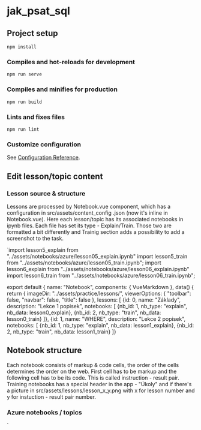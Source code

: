 # jak_psat_sql

## Project setup
```
npm install
```

### Compiles and hot-reloads for development
```
npm run serve
```

### Compiles and minifies for production
```
npm run build
```

### Lints and fixes files
```
npm run lint
```

### Customize configuration
See [Configuration Reference](https://cli.vuejs.org/config/).

## Edit lesson/topic content
### Lesson source & structure
Lessons are processed by Notebook.vue component, which has a configuration in src/assets/content_config .json (now it's inline in Notebook.vue). Here each lesson/topic has its associated notebooks in ipynb files. Each file has set its type - Explain/Train. Those two are formatted a bit differently and Trainig section adds a possibility to add a screenshot to the task.

`import lesson5_explain from "../assets/notebooks/azure/lesson05_explain.ipynb"
import lesson5_train from "../assets/notebooks/azure/lesson05_train.ipynb";
import lesson6_explain from "../assets/notebooks/azure/lesson06_explain.ipynb"
import lesson6_train from "../assets/notebooks/azure/lesson06_train.ipynb";



export default {
  name: "Notebook",
  components: {
    VueMarkdown
  },
  data() {
    return {
        imageDir: "../assets/practice/lessons/",
        viewerOptions: { "toolbar": false, "navbar": false, "title": false },
        lessons: [
          {id: 0,
           name: "Základy",
           description: "Lekce 1 popisek",
           notebooks: [
             {nb_id:     1, 
              nb_type:   "explain",
              nb_data:   lesson0_explain},
             {nb_id:     2,
              nb_type:   "train",
              nb_data:   lesson0_train}
           ]},
          {id: 1,
           name: "WHERE",
           description: "Lekce 2 popisek",
           notebooks: [
             {nb_id:     1, 
              nb_type:   "explain",
              nb_data:   lesson1_explain},
             {nb_id:     2,
              nb_type:   "train",
              nb_data:   lesson1_train}
           ]}


## Notebook structure
Each notebook consists of markup & code cells, the order of the cells determines the order on the web. First cell has to be markup and the following cell has to be its code. This is called instruction - result pair. Training notebooks has a special header in the app - "Úkoly" and if there's a picture in src/assets/lessons/lesson_x_y.png with x for lesson number and y for instuction - result pair number.



### Azure notebooks / topics

`
